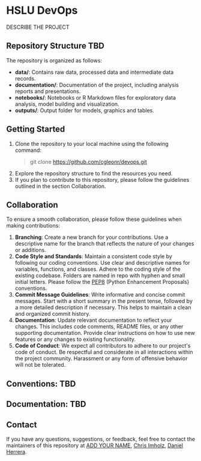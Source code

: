 # HSLU DevOps
DESCRIBE THE PROJECT

## Repository Structure TBD

The repository is organized as follows:

- **data/**: Contains raw data, processed data and intermediate data records.          
- **documentation/**: Documentation of the project, including analysis reports and presentations.
- **notebooks/**: Notebooks or R Markdown files for exploratory data analysis, model building and visualization.
- **outputs/**: Output folder for models, graphics and tables.

## Getting Started

1. Clone the repository to your local machine using the following command:
    >git clone <https://github.com/cgleonr/devops.git>
2. Explore the repository structure to find the resources you need.
3. If you plan to contribute to this repository, please follow the guidelines outlined in the section Collaboration.

## Collaboration

To ensure a smooth collaboration, please follow these guidelines when making contributions:

1. **Branching**: Create a new branch for your contributions. Use a descriptive name for the branch that reflects the nature of your changes or additions.
2. **Code Style and Standards**: Maintain a consistent code style by following our coding conventions. Use clear and descriptive names for variables, functions, and classes. Adhere to the coding style of the existing codebase. Folders are named in repo with hyphen and small initial letters. Please follow the [PEP8](https://peps.python.org/pep-0008/) (Python Enhancement Proposals) conventions.
3. **Commit Message Guidelines**: Write informative and concise commit messages. Start with a short summary in the present tense, followed by a more detailed description if necessary. This helps to maintain a clean and organized commit history.
4. **Documentation**: Update relevant documentation to reflect your changes. This includes code comments, README files, or any other supporting documentation. Provide clear instructions on how to use new features or any changes to existing functionality.
5. **Code of Conduct**: We expect all contributors to adhere to our project's code of conduct. Be respectful and considerate in all interactions within the project community. Harassment or any form of offensive behavior will not be tolerated.

## Conventions: TBD


## Documentation: TBD


## Contact
If you have any questions, suggestions, or feedback, feel free to contact the maintainers of this repository at [ADD YOUR NAME](mailto:your.E-mail@stud.hslu.ch), [Chris Imholz](mailto:chris.imholz@stud.hslu.ch), [Daniel Herrera](mailto:daniel.herrerarussert@stud.hslu.ch).
